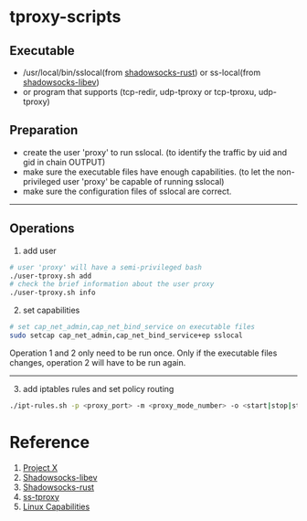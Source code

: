 # tproxy-scripts
## Executable
- /usr/local/bin/sslocal(from [shadowsocks-rust](https://github.com/shadowsocks/shadowsocks-rust)) or ss-local(from [shadowsocks-libev](https://github.com/shadowsocks/shadowsocks-libev))
- or program that supports (tcp-redir, udp-tproxy or tcp-tproxu, udp-tproxy)

## Preparation
- create the user 'proxy' to run sslocal. (to identify the traffic by uid and gid in chain OUTPUT)
- make sure the executable files have enough capabilities. (to let the non-privileged user 'proxy' be capable of running sslocal)
- make sure the configuration files of sslocal are correct.

---

## Operations
1. add user
```bash
# user 'proxy' will have a semi-privileged bash
./user-tproxy.sh add
# check the brief information about the user proxy
./user-tproxy.sh info
```
2. set capabilities
```bash
# set cap_net_admin,cap_net_bind_service on executable files
sudo setcap cap_net_admin,cap_net_bind_service+ep sslocal
```
Operation 1 and 2 only need to be run once.
Only if the executable files changes, operation 2 will have to be run again.

---
3. add iptables rules and set policy routing
```bash
./ipt-rules.sh -p <proxy_port> -m <proxy_mode_number> -o <start|stop|status>
```

# Reference
1. [Project X](https://xtls.github.io/)
2. [Shadowsocks-libev](https://github.com/shadowsocks/shadowsocks-libev)
3. [Shadowsocks-rust](https://github.com/shadowsocks/shadowsocks-rust)
4. [ss-tproxy](https://github.com/zfl9/ss-tproxy)
5. [Linux Capabilities](https://github.com/ContainerSolutions/capabilities-blog)
